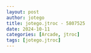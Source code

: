 ```yaml
---
layout: post
author: jotego
title: jotego.jtroc - 5807525
date: 2024-10-11
categories: [Arcade, jtroc]
tags: [jotego.jtroc]
---
```


